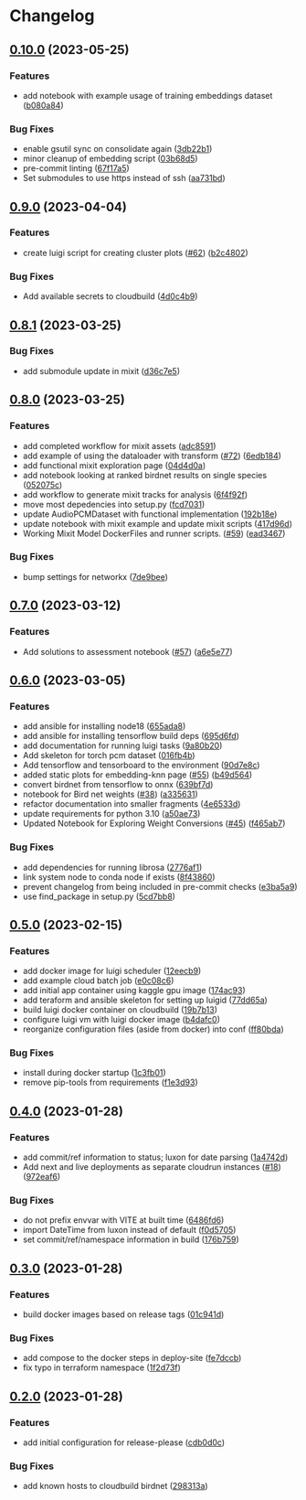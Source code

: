 # Changelog

## [0.10.0](https://github.com/dsgt-birdclef/birdclef-2023/compare/app-v0.9.0...app-v0.10.0) (2023-05-25)


### Features

* add notebook with example usage of training embeddings dataset ([b080a84](https://github.com/dsgt-birdclef/birdclef-2023/commit/b080a84ab2f761b27fea903847881c1d8515e60b))


### Bug Fixes

* enable gsutil sync on consolidate again ([3db22b1](https://github.com/dsgt-birdclef/birdclef-2023/commit/3db22b13d5d70d69373d3930c84f0cbe77e49afe))
* minor cleanup of embedding script ([03b68d5](https://github.com/dsgt-birdclef/birdclef-2023/commit/03b68d5459256bbeb44109c5ab6f103af49b9fc0))
* pre-commit linting ([67f17a5](https://github.com/dsgt-birdclef/birdclef-2023/commit/67f17a51dba157fe16836d0ae7d6c33cc08d7ea5))
* Set submodules to use https instead of ssh ([aa731bd](https://github.com/dsgt-birdclef/birdclef-2023/commit/aa731bd2c8efc7a6ccb7e4af6c45ae133a1157a8))

## [0.9.0](https://github.com/dsgt-birdclef/birdclef-2023/compare/app-v0.8.1...app-v0.9.0) (2023-04-04)


### Features

* create luigi script for creating cluster plots ([#62](https://github.com/dsgt-birdclef/birdclef-2023/issues/62)) ([b2c4802](https://github.com/dsgt-birdclef/birdclef-2023/commit/b2c4802b58164bb86d5fa6e55acb5f2c553a423d))


### Bug Fixes

* Add available secrets to cloudbuild ([4d0c4b9](https://github.com/dsgt-birdclef/birdclef-2023/commit/4d0c4b94e571b0102abaed6e958e5e7be5a6a24b))

## [0.8.1](https://github.com/dsgt-birdclef/birdclef-2023/compare/app-v0.8.0...app-v0.8.1) (2023-03-25)


### Bug Fixes

* add submodule update in mixit ([d36c7e5](https://github.com/dsgt-birdclef/birdclef-2023/commit/d36c7e55fb88c7ac87764ed889ef6ea45abdb944))

## [0.8.0](https://github.com/dsgt-birdclef/birdclef-2023/compare/app-v0.7.0...app-v0.8.0) (2023-03-25)


### Features

* add completed workflow for mixit assets ([adc8591](https://github.com/dsgt-birdclef/birdclef-2023/commit/adc85915eb7d292b9b9c5f0c89fdc4394ca65f77))
* add example of using the dataloader with transform ([#72](https://github.com/dsgt-birdclef/birdclef-2023/issues/72)) ([6edb184](https://github.com/dsgt-birdclef/birdclef-2023/commit/6edb18454ac80419afef63eba24074d8f26dc4d4))
* add functional mixit exploration page ([04d4d0a](https://github.com/dsgt-birdclef/birdclef-2023/commit/04d4d0a5a047cd89422411ef7f491649f9bf2c5b))
* add notebook looking at ranked birdnet results on single species ([052075c](https://github.com/dsgt-birdclef/birdclef-2023/commit/052075c6de507b79cc1f74a03a0b7054c56904fe))
* add workflow to generate mixit tracks for analysis ([6f4f92f](https://github.com/dsgt-birdclef/birdclef-2023/commit/6f4f92f511cb4d666ac1d0a1719b19a5b9f39a39))
* move most depedencies into setup.py ([fcd7031](https://github.com/dsgt-birdclef/birdclef-2023/commit/fcd70313a984d08baa8dabf81f89e4be45486b8e))
* update AudioPCMDataset with functional implementation ([192b18e](https://github.com/dsgt-birdclef/birdclef-2023/commit/192b18eb5a420ea716b02e38d4394ba5794a2f32))
* update notebook with mixit example and update mixit scripts ([417d96d](https://github.com/dsgt-birdclef/birdclef-2023/commit/417d96de0d85d56d82421a9a245e84f6e9fc9e10))
* Working Mixit Model DockerFiles and runner scripts. ([#59](https://github.com/dsgt-birdclef/birdclef-2023/issues/59)) ([ead3467](https://github.com/dsgt-birdclef/birdclef-2023/commit/ead34674e49ef9c4fa35fe6e447d241ddd98d897))


### Bug Fixes

* bump settings for networkx ([7de9bee](https://github.com/dsgt-birdclef/birdclef-2023/commit/7de9beea3e8fbed0848a52964ab034e50793436d))

## [0.7.0](https://github.com/dsgt-birdclef/birdclef-2023/compare/app-v0.6.0...app-v0.7.0) (2023-03-12)


### Features

* Add solutions to assessment notebook ([#57](https://github.com/dsgt-birdclef/birdclef-2023/issues/57)) ([a6e5e77](https://github.com/dsgt-birdclef/birdclef-2023/commit/a6e5e7799e5f2245e85b747d59b6cb5617131553))

## [0.6.0](https://github.com/dsgt-birdclef/birdclef-2023/compare/app-v0.5.0...app-v0.6.0) (2023-03-05)


### Features

* add ansible for installing node18 ([655ada8](https://github.com/dsgt-birdclef/birdclef-2023/commit/655ada8a11c867542a1ef8be120e59264b0d0bcd))
* add ansible for installing tensorflow build deps ([695d6fd](https://github.com/dsgt-birdclef/birdclef-2023/commit/695d6fd7b995c66b99a2c1f416300625abbe56df))
* add documentation for running luigi tasks ([9a80b20](https://github.com/dsgt-birdclef/birdclef-2023/commit/9a80b20b7a858f505770ef25925793e87aa677bf))
* Add skeleton for torch pcm dataset ([016fb4b](https://github.com/dsgt-birdclef/birdclef-2023/commit/016fb4b731832af11f92dfe22602bc823dd1820a))
* Add tensorflow and tensorboard to the environment ([90d7e8c](https://github.com/dsgt-birdclef/birdclef-2023/commit/90d7e8c554d63f694c24c58c73811b2cc9821383))
* added static plots for embedding-knn page ([#55](https://github.com/dsgt-birdclef/birdclef-2023/issues/55)) ([b49d564](https://github.com/dsgt-birdclef/birdclef-2023/commit/b49d564afc97bf6c2dafeb8fe787c29c6e9f2da7))
* convert birdnet from tensorflow to onnx ([639bf7d](https://github.com/dsgt-birdclef/birdclef-2023/commit/639bf7d5460bee6c1f424b1fedc4c51bb194472a))
* notebook for Bird net weights ([#38](https://github.com/dsgt-birdclef/birdclef-2023/issues/38)) ([a335631](https://github.com/dsgt-birdclef/birdclef-2023/commit/a3356316004dfd67697c04658a0d69d8a0dc1c82))
* refactor documentation into smaller fragments ([4e6533d](https://github.com/dsgt-birdclef/birdclef-2023/commit/4e6533d67cf1b44785b3b5fdbe42c8e91dd35a15))
* update requirements for python 3.10 ([a50ae73](https://github.com/dsgt-birdclef/birdclef-2023/commit/a50ae73f7be28bfd0229475241722b1335b5da66))
* Updated Notebook for Exploring Weight Conversions ([#45](https://github.com/dsgt-birdclef/birdclef-2023/issues/45)) ([f465ab7](https://github.com/dsgt-birdclef/birdclef-2023/commit/f465ab7c6f8fbdfbb99e75dfbc7a1442b6171bd0))


### Bug Fixes

* add dependencies for running librosa ([2776af1](https://github.com/dsgt-birdclef/birdclef-2023/commit/2776af155dff0693491ab9f9fa053d7571652604))
* link system node to conda node if exists ([8f43860](https://github.com/dsgt-birdclef/birdclef-2023/commit/8f43860a00045faaf4bfb334af3e65f16258b291))
* prevent changelog from being included in pre-commit checks ([e3ba5a9](https://github.com/dsgt-birdclef/birdclef-2023/commit/e3ba5a91b735381ce57315bd6f29e128de7924ca))
* use find_package in setup.py ([5cd7bb8](https://github.com/dsgt-birdclef/birdclef-2023/commit/5cd7bb8e638c6df4e3563e29e8ce66195f2c8f5a))

## [0.5.0](https://github.com/dsgt-birdclef/birdclef-2023/compare/app-v0.4.0...app-v0.5.0) (2023-02-15)


### Features

* add docker image for luigi scheduler ([12eecb9](https://github.com/dsgt-birdclef/birdclef-2023/commit/12eecb94736de9580417d1789d1858459496fd6c))
* add example cloud batch job ([e0c08c6](https://github.com/dsgt-birdclef/birdclef-2023/commit/e0c08c647a80a217d089322db36cb99b9d24f9f3))
* add initial app container using kaggle gpu image ([174ac93](https://github.com/dsgt-birdclef/birdclef-2023/commit/174ac93941032beb34cfe4012149776c52ca7e02))
* add teraform and ansible skeleton for setting up luigid ([77dd65a](https://github.com/dsgt-birdclef/birdclef-2023/commit/77dd65aa1548ce9ccee08d32f624b8608de765f5))
* build luigi docker container on cloudbuild ([19b7b13](https://github.com/dsgt-birdclef/birdclef-2023/commit/19b7b13eae71324d3759ddd9a3f3973e4f7bfb78))
* configure luigi vm with luigi docker image ([b4dafc0](https://github.com/dsgt-birdclef/birdclef-2023/commit/b4dafc09a9a842060cd32a827ed7b84bca3ca737))
* reorganize configuration files (aside from docker) into conf ([ff80bda](https://github.com/dsgt-birdclef/birdclef-2023/commit/ff80bda8ac1a2c410d073119ca46f8bc6da60b4f))


### Bug Fixes

* install during docker startup ([1c3fb01](https://github.com/dsgt-birdclef/birdclef-2023/commit/1c3fb018001dadbaf664231b2cef3d16c489bf6a))
* remove pip-tools from requirements ([f1e3d93](https://github.com/dsgt-birdclef/birdclef-2023/commit/f1e3d939d01e595ac0c7504bc630f8846df1d88d))

## [0.4.0](https://github.com/dsgt-birdclef/birdclef-2023/compare/app-v0.3.0...app-v0.4.0) (2023-01-28)

### Features

- add commit/ref information to status; luxon for date parsing ([1a4742d](https://github.com/dsgt-birdclef/birdclef-2023/commit/1a4742d757bf58507a6fc3f741be5115409e67c0))
- Add next and live deployments as separate cloudrun instances ([#18](https://github.com/dsgt-birdclef/birdclef-2023/issues/18)) ([972eaf6](https://github.com/dsgt-birdclef/birdclef-2023/commit/972eaf6b7fb37de8e6cd47d4e8bfef07d8bec556))

### Bug Fixes

- do not prefix envvar with VITE at built time ([6486fd6](https://github.com/dsgt-birdclef/birdclef-2023/commit/6486fd6d84e677872e7f210cdd27e351e0eb9cb0))
- import DateTime from luxon instead of default ([f0d5705](https://github.com/dsgt-birdclef/birdclef-2023/commit/f0d57058cb0ecdd279a756128b4eafcb9c7c1638))
- set commit/ref/namespace information in build ([176b759](https://github.com/dsgt-birdclef/birdclef-2023/commit/176b7598c9f4b52db725d6a4641f10b8bb3a025e))

## [0.3.0](https://github.com/dsgt-birdclef/birdclef-2023/compare/app-v0.2.0...app-v0.3.0) (2023-01-28)

### Features

- build docker images based on release tags ([01c941d](https://github.com/dsgt-birdclef/birdclef-2023/commit/01c941dd1c618419d8e798a2fcdc19717943a18c))

### Bug Fixes

- add compose to the docker steps in deploy-site ([fe7dccb](https://github.com/dsgt-birdclef/birdclef-2023/commit/fe7dccb4742126fbe69caa550cacbe22da01700e))
- fix typo in terraform namespace ([1f2d73f](https://github.com/dsgt-birdclef/birdclef-2023/commit/1f2d73f8dfcf3a695e1771a5b20c9411f1fdd4d8))

## [0.2.0](https://github.com/dsgt-birdclef/birdclef-2023/compare/app-v0.1.0...app-v0.2.0) (2023-01-28)

### Features

- add initial configuration for release-please ([cdb0d0c](https://github.com/dsgt-birdclef/birdclef-2023/commit/cdb0d0cea6a852f5f0f5ada1358220811f548f94))

### Bug Fixes

- add known hosts to cloudbuild birdnet ([298313a](https://github.com/dsgt-birdclef/birdclef-2023/commit/298313ab37e99ad581cbc218d231487aa2b96b9d))
